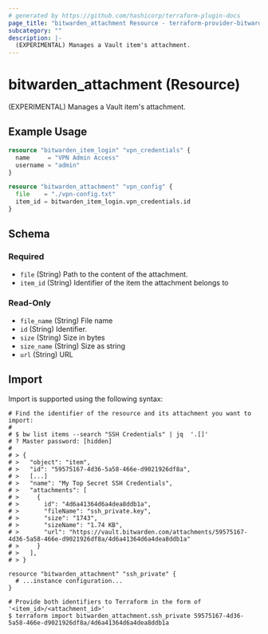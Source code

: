 ```yaml
---
# generated by https://github.com/hashicorp/terraform-plugin-docs
page_title: "bitwarden_attachment Resource - terraform-provider-bitwarden"
subcategory: ""
description: |-
  (EXPERIMENTAL) Manages a Vault item's attachment.
---
```


# bitwarden_attachment (Resource)

(EXPERIMENTAL) Manages a Vault item's attachment.

## Example Usage

```terraform
resource "bitwarden_item_login" "vpn_credentials" {
  name     = "VPN Admin Access"
  username = "admin"
}

resource "bitwarden_attachment" "vpn_config" {
  file    = "./vpn-config.txt"
  item_id = bitwarden_item_login.vpn_credentials.id
}
```

<!-- schema generated by tfplugindocs -->
## Schema

### Required

- `file` (String) Path to the content of the attachment.
- `item_id` (String) Identifier of the item the attachment belongs to

### Read-Only

- `file_name` (String) File name
- `id` (String) Identifier.
- `size` (String) Size in bytes
- `size_name` (String) Size as string
- `url` (String) URL

## Import

Import is supported using the following syntax:

```shell
# Find the identifier of the resource and its attachment you want to import:
#
# $ bw list items --search "SSH Credentials" | jq  '.[]'
# ? Master password: [hidden]
#
# > {
# >   "object": "item",
# >   "id": "59575167-4d36-5a58-466e-d9021926df8a",
# >   [...]
# >   "name": "My Top Secret SSH Credentials",
# >   "attachments": [
# >     {
# >       id": "4d6a41364d6a4dea8ddb1a",
# >       "fileName": "ssh_private.key",
# >       "size": "1743",
# >       "sizeName": "1.74 KB",
# >       "url": "https://vault.bitwarden.com/attachments/59575167-4d36-5a58-466e-d9021926df8a/4d6a41364d6a4dea8ddb1a"
# >     }
# >   ],
# > }

resource "bitwarden_attachment" "ssh_private" {
  # ...instance configuration...
}

# Provide both identifiers to Terraform in the form of '<item_id>/<attachment_id>'
$ terraform import bitwarden_attachment.ssh_private 59575167-4d36-5a58-466e-d9021926df8a/4d6a41364d6a4dea8ddb1a
```

